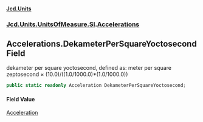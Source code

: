 #### [Jcd.Units](index.md 'index')
### [Jcd.Units.UnitsOfMeasure.SI](Jcd.Units.UnitsOfMeasure.SI.md 'Jcd.Units.UnitsOfMeasure.SI').[Accelerations](Accelerations.md 'Jcd.Units.UnitsOfMeasure.SI.Accelerations')

## Accelerations.DekameterPerSquareYoctosecond Field

dekameter per square yoctosecond, defined as: meter per square zeptosecond × (10.0)/((1.0/1000.0)*(1.0/1000.0))

```csharp
public static readonly Acceleration DekameterPerSquareYoctosecond;
```

#### Field Value
[Acceleration](Acceleration.md 'Jcd.Units.UnitTypes.Acceleration')